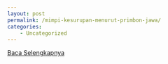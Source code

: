 ```yaml
---
layout: post
permalink: /mimpi-kesurupan-menurut-primbon-jawa/
categories:
    - Uncategorized
---
```


[Baca Selengkapnya](/08)
